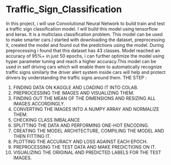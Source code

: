 # Traffic_Sign_Classification
In this project, i will use Convolutional Neural Network to build train and test a traffic sign classification model. I will build this model using tensorflow and keras. It is a multiclass classification problem. This model can be used to make smarter cars.I started with downloading the dataset, preprocessing it, created the model and found out the predictions using the model. During preprocessing i found that this dataset has 43 classes. Model reached an accuracy of 95%+ in just 50 epochs, i can further optimize the model using hyper parameter tuning and reach a higher accuracy.This model can be used in self driving cars which will enable them to automatically recognize traffic signs similarly the driver alert system inside cars will help and protect drivers by understanding the traffic signs around them. THE STEP :
1. FINDING DATA ON KAGGLE AND LOADING IT INTO COLAB.
2. PREPROCESSING THE IMAGES AND VISUALIZING THEM.
3. FINDING OUT THE MEAN OF THE DIMENSIONS AND RESIZING ALL IMAGES ACCORDINGLY.
4. CONVERTING THE IMAGES INTO A NUMPY ARRAY AND NORMALIZE THEM.
5. CHECKING CLASS IMBALANCE
6. SPLITTING THE DATA AND PERFORMING ONE-HOT ENCODING.
7. CREATING THE MODEL ARCHITECTURE, COMPILING THE MODEL AND THEN FITTING IT.
8. PLOTTING THE ACCURACY AND LOSS AGAINST EACH EPOCH.
9. PREPROCESSING THE TEST DATA AND MAKE PREDICTIONS ON IT.
10. VISUALIZING THE ORIGINAL AND PREDICTED LABELS FOR THE TEST IMAGES.










